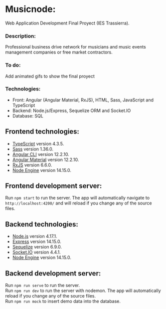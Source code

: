 # Musicnode: 
Web Application Development Final Proyect (IES Trassierra).

### Description:
Professional business drive network for musicians and music events management companies or free market contractors.  

### To do:
Add animated gifs to show the final proyect

### Technologies:
- Front: Angular (Angular Material, RxJS), HTML, Sass, JavaScript and TypeScript
- Backend: Node.js/Express, Sequelize ORM and Socket.IO
- Database: SQL

## Frontend technologies:
- [TypeScript](https://www.typescriptlang.org/) version 4.3.5.
- [Sass](https://sass-lang.com/) version 1.36.0.
- [Angular CLI](https://angular.io/cli) version 12.2.10.
- [Angular Material](https://material.angular.io/) version 12.2.10.
- [RxJS](https://rxjs.dev/) version 6.6.0.
- [Node Engine](https://nodejs.org/en/) version 14.15.0.

## Frontend development server:
Run `npm start` to run the server. The app will automatically navigate to `http://localhost:4200/` and will reload if you change any of the source files.

## Backend technologies:
- [Node.js](https://nodejs.org/en/) version 4.17.1.
- [Express](https://expressjs.com/) version 14.15.0.
- [Sequelize](https://sequelize.org/master/manual/getting-started.html) version 6.9.0.
- [Socket.IO](https://socket.io/) version 4.4.1.
- [Node Engine](https://nodejs.org/en/) version 14.15.0.

## Backend development server:
Run `npm run serve` to run the server.  
Run `npm run dev` to run the server with nodemon. The app will automatically reload if you change any of the source files.  
Run `npm run mock` to insert demo data into the database.